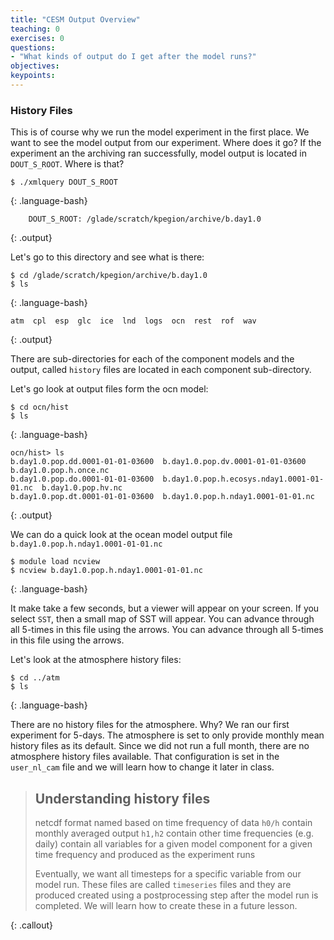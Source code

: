 ```yaml
---
title: "CESM Output Overview"
teaching: 0
exercises: 0 
questions:
- "What kinds of output do I get after the model runs?"
objectives:
keypoints:
---
```


### History Files
This is of course why we run the model experiment in the first place.  We want to see the model output from our experiment. Where does it go? If the experiment an the archiving ran successfully, model output is located in `DOUT_S_ROOT`. Where is that?

~~~
$ ./xmlquery DOUT_S_ROOT 
~~~
{: .language-bash}

~~~
	DOUT_S_ROOT: /glade/scratch/kpegion/archive/b.day1.0
~~~
{: .output}

Let's go to this directory and see what is there:

~~~
$ cd /glade/scratch/kpegion/archive/b.day1.0
$ ls
~~~
{: .language-bash}

~~~
atm  cpl  esp  glc  ice  lnd  logs  ocn  rest  rof  wav
~~~
{: .output}

There are sub-directories for each of the component models and the output, called `history` files are located in each component sub-directory.

Let's go look at output files form the ocn model:

~~~
$ cd ocn/hist
$ ls
~~~
{: .language-bash}

~~~
ocn/hist> ls
b.day1.0.pop.dd.0001-01-01-03600  b.day1.0.pop.dv.0001-01-01-03600           b.day1.0.pop.h.once.nc
b.day1.0.pop.do.0001-01-01-03600  b.day1.0.pop.h.ecosys.nday1.0001-01-01.nc  b.day1.0.pop.hv.nc
b.day1.0.pop.dt.0001-01-01-03600  b.day1.0.pop.h.nday1.0001-01-01.nc
~~~
{: .output}

We can do a quick look at the ocean model output file `b.day1.0.pop.h.nday1.0001-01-01.nc` 
~~~
$ module load ncview
$ ncview b.day1.0.pop.h.nday1.0001-01-01.nc
~~~
{: .language-bash}

It make take a few seconds, but a viewer will appear on your screen.  If you select `SST`, then a small map of SST will appear. You can advance through all 5-times in this file using the arrows. You can advance through all 5-times in this file using the arrows.

Let's look at the atmosphere history files:
~~~
$ cd ../atm
$ ls 
~~~
{: .language-bash}

There are no history files for the atmosphere.  Why?  We ran our first experiment for 5-days.  The atmosphere is set to only provide monthly mean history files as its default.  Since we did not run a full month, there are no atmosphere history files available. That configuration is set in the `user_nl_cam` file and we will learn how to change it later in class.

> ## Understanding history files
> 
> netcdf format
> named based on time frequency of data
> `h0/h` contain monthly averaged output
> `h1,h2` contain other time frequencies (e.g. daily)
> contain all variables for a given model component for a given time frequency and produced as the experiment runs
>
> Eventually, we want all timesteps for a specific variable from our model run.  These files are called `timeseries` files and they are 
> produced created using a postprocessing step after the model run is completed. We will learn how to create these in a future lesson.
>
{: .callout}
